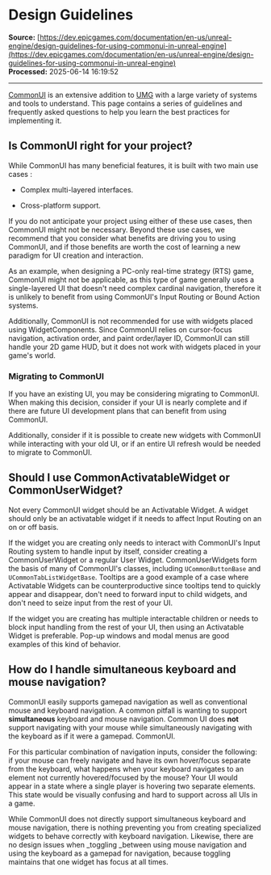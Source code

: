 # Design Guidelines

**Source:** [https://dev.epicgames.com/documentation/en-us/unreal-engine/design-guidelines-for-using-commonui-in-unreal-engine](https://dev.epicgames.com/documentation/en-us/unreal-engine/design-guidelines-for-using-commonui-in-unreal-engine)  
**Processed:** 2025-06-14 16:19:52

---

[CommonUI](/documentation/en-us/unreal-engine/common-ui-plugin-for-advanced-user-interfaces-in-unreal-engine) is an extensive addition to [UMG](/documentation/en-us/unreal-engine/umg-editor-reference-for-unreal-engine) with a large variety of systems and tools to understand. This page contains a series of guidelines and frequently asked questions to help you learn the best practices for implementing it.

## Is CommonUI right for your project?

While CommonUI has many beneficial features, it is built with two main use cases :

-   Complex multi-layered interfaces.
    
-   Cross-platform support.
    

If you do not anticipate your project using either of these use cases, then CommonUI might not be necessary. Beyond these use cases, we recommend that you consider what benefits are driving you to using CommonUI, and if those benefits are worth the cost of learning a new paradigm for UI creation and interaction.

As an example, when designing a PC-only real-time strategy (RTS) game, CommonUI might not be applicable, as this type of game generally uses a single-layered UI that doesn't need complex cardinal navigation, therefore it is unlikely to benefit from using CommonUI's Input Routing or Bound Action systems.

Additionally, CommonUI is not recommended for use with widgets placed using WidgetComponents. Since CommonUI relies on cursor-focus navigation, activation order, and paint order/layer ID, CommonUI can still handle your 2D game HUD, but it does not work with widgets placed in your game's world.

### Migrating to CommonUI

If you have an existing UI, you may be considering migrating to CommonUI. When making this decision, consider if your UI is nearly complete and if there are future UI development plans that can benefit from using CommonUI.

Additionally, consider if it is possible to create new widgets with CommonUI while interacting with your old UI, or if an entire UI refresh would be needed to migrate to CommonUI.

## Should I use CommonActivatableWidget or CommonUserWidget?

Not every CommonUI widget should be an Activatable Widget. A widget should only be an activatable widget if it needs to affect Input Routing on an on or off basis.

If the widget you are creating only needs to interact with CommonUI's Input Routing system to handle input by itself, consider creating a CommonUserWidget or a regular User Widget. CommonUserWidgets form the basis of many of CommonUI's classes, including `UCommonButtonBase` and `UCommonTabListWidgetBase`. Tooltips are a good example of a case where Activatable Widgets can be counterproductive since tooltips tend to quickly appear and disappear, don't need to forward input to child widgets, and don't need to seize input from the rest of your UI.

If the widget you are creating has multiple interactable children or needs to block input handling from the rest of your UI, then using an Activatable Widget is preferable. Pop-up windows and modal menus are good examples of this kind of behavior.

## How do I handle simultaneous keyboard and mouse navigation?

CommonUI easily supports gamepad navigation as well as conventional mouse and keyboard navigation. A common pitfall is wanting to support **simultaneous** keyboard and mouse navigation. Common UI does **not** support navigating with your mouse while simultaneously navigating with the keyboard as if it were a gamepad. CommonUI.

For this particular combination of navigation inputs, consider the following: if your mouse can freely navigate and have its own hover/focus separate from the keyboard, what happens when your keyboard navigates to an element not currently hovered/focused by the mouse? Your UI would appear in a state where a single player is hovering two separate elements. This state would be visually confusing and hard to support across all UIs in a game.

While CommonUI does not directly support simultaneous keyboard and mouse navigation, there is nothing preventing you from creating specialized widgets to behave correctly with keyboard navigation. Likewise, there are no design issues when \_toggling \_between using mouse navigation and using the keyboard as a gamepad for navigation, because toggling maintains that one widget has focus at all times.
